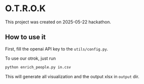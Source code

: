 # O.T.R.O.K

This project was created on 2025-05-22 hackathon.

## How to use it

First, fill the openai API key to the `utils/config.py`.

To use our otrok, just run 
```bash
python enrich_people.py in.csv
```

This will generate all visualization and the output xlsx in `output` dir.
